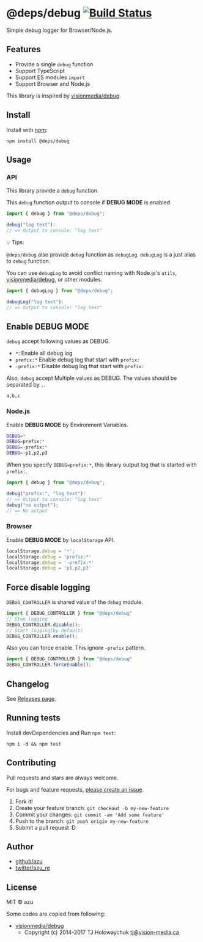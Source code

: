 # @deps/debug [![Build Status](https://travis-ci.org/azu/debug.svg?branch=master)](https://travis-ci.org/azu/debug)

Simple debug logger for Browser/Node.js.

## Features

- Provide a single `debug` function
- Support TypeScript
- Support ES modules `import`
- Support Browser and Node.js

This library is inspired by [visionmedia/debug](https://github.com/visionmedia/debug).

## Install

Install with [npm](https://www.npmjs.com/):

    npm install @deps/debug

## Usage

### API

This library provide a `debug` function.

This `debug` function output to console if **DEBUG MODE** is enabled.

```ts
import { debug } from "@deps/debug";

debug("log text"):
// => Output to console: "log text"
```

:bulb: Tips:

`@deps/debug` also provide `debug` function as `debugLog`.
`debugLog` is a just alias to `debug` function.

You can use `debugLog` to avoid conflict naming with Node.js's `utils`, [visionmedia/debug](https://github.com/visionmedia/debug), or other modules.

```ts
import { debugLog } from "@deps/debug";

debugLog("log text"):
// => Output to console: "log text"
```



## Enable **DEBUG MODE**

`debug` accept following values as DEBUG.

- `*`: Enable all debug log
- `prefix:*` Enable debug log that start with `prefix:`
- `-prefix:*` Disable debug log that start with `prefix:`

Also, `debug` accept Multiple values as DEBUG.
The values should be separated by `,`.

`a,b,c`

### Node.js

Enable **DEBUG MODE** by Environment Variables.

```sh
DEBUG=*
DEBUG=prefix:*
DEBUG=-prefix:*
DEBUG=-p1,p2,p3
```

When you specify `DEBUG=prefix:*`, this library output log that is started with `prefix:`. 

```ts
import { debug } from "@deps/debug";

debug("prefix:", "log text"):
// => Output to console: "log text"
debug("no output");
// => No output
```

### Browser

Enable **DEBUG MODE** by `localStorage` API.

```js
localStorage.debug = '*';
localStorage.debug = 'prefix:*'
localStorage.debug = '-prefix:*'
localStorage.debug = 'p1,p2,p3'
```

## Force disable logging

`DEBUG_CONTROLLER` is shared value of the `debug` module.

```ts
import { DEBUG_CONTROLLER } from "@deps/debug"
// Stop logging
DEBUG_CONTROLLER.disable();
// Start logging(by default)
DEBUG_CONTROLLER.enable();
```

Also you can force enable. This ignore `-prefix` pattern.

```ts
import { DEBUG_CONTROLLER } from "@deps/debug"
DEBUG_CONTROLLER.forceEnable();
```

## Changelog

See [Releases page](https://github.com/azu/debug/releases).

## Running tests

Install devDependencies and Run `npm test`:

    npm i -d && npm test

## Contributing

Pull requests and stars are always welcome.

For bugs and feature requests, [please create an issue](https://github.com/azu/debug/issues).

1. Fork it!
2. Create your feature branch: `git checkout -b my-new-feature`
3. Commit your changes: `git commit -am 'Add some feature'`
4. Push to the branch: `git push origin my-new-feature`
5. Submit a pull request :D

## Author

- [github/azu](https://github.com/azu)
- [twitter/azu_re](https://twitter.com/azu_re)

## License

MIT © azu

Some codes are copied from following:

- [visionmedia/debug](https://github.com/visionmedia/debug)
    - Copyright (c) 2014-2017 TJ Holowaychuk <tj@vision-media.ca>
